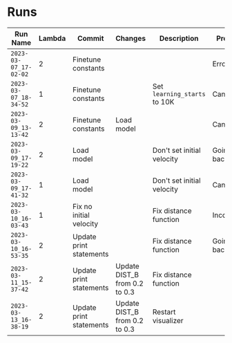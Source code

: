 # Runs

| Run Name              | Lambda | Commit                  | Changes                       | Description                  | Problems        | Run Args                                                      |
| --------------------- | ------ | ----------------------- | ----------------------------- | ---------------------------- | --------------- | ------------------------------------------------------------- |
| `2023-03-07_17-02-02` | 2      | Finetune constants      |                               |                              | Errored out     | `-a ppo`                                                      |
| `2023-03-07_18-34-52` | 1      | Finetune constants      |                               | Set `learning_starts` to 10K | Can't turn      |                                                               |
| `2023-03-09_13-13-42` | 2      | Finetune constants      | Load model                    |                              | Can't turn      | `-a ppo -l drone_out/eval/2023-03-07_17-02-02/best_model.zip` |
| `2023-03-09_17-19-22` | 2      | Load model              |                               | Don't set initial velocity   | Going backwards | `-a ppo -l drone_out/eval/2023-03-07_17-02-02/best_model.zip` |
| `2023-03-09_17-41-32` | 1      | Load model              |                               | Don't set initial velocity   | Can't turn      | `-l drone_out/eval/2023-03-07_18-34-52/best_model.zip`        |
| `2023-03-10_16-03-43` | 1      | Fix no initial velocity |                               | Fix distance function        | Inconsistent    |                                                               |
| `2023-03-10_16-53-35` | 2      | Update print statements |                               | Fix distance function        | Going backwards | `-a ppo -l drone_out/eval/2023-03-09_17-19-22/best_model.zip` |
| `2023-03-11_15-37-42` | 2      | Update print statements | Update DIST_B from 0.2 to 0.3 | Fix distance function        |                 | `-a ppo`                                                      |
| `2023-03-13_16-38-19` | 2      | Update print statements | Update DIST_B from 0.2 to 0.3 | Restart visualizer           |                 | `-a ppo -l drone_out/eval/2023-03-11_15-37-42/best_model.zip` |
